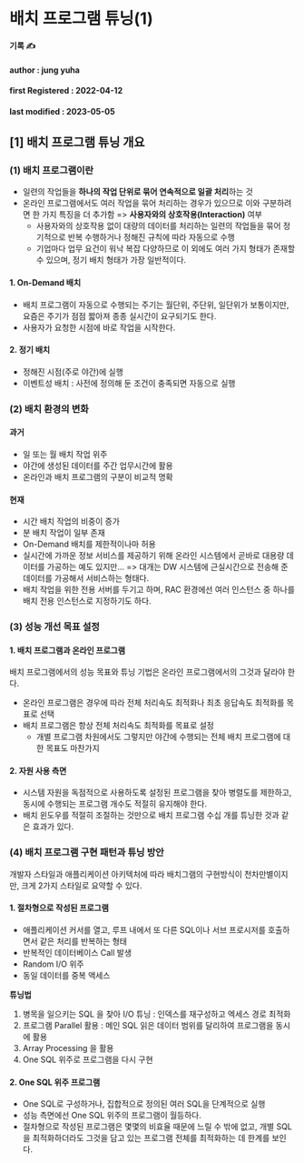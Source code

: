 # 배치 프로그램 튜닝(1)

**기록 ✍️**

#### author : jung yuha

#### **first Registered : 2022-04-12**

#### last modified : **2023-05-05**

## \[1] 배치 프로그램 튜닝 개요

### (1) 배치 프로그램이란

* 일련의 작업들을 **하나의 작업 단위로 묶어 연속적으로 일괄 처리**하는 것
* 온라인 프로그램에서도 여러 작업을 묶어 처리하는 경우가 있으므로 이와 구분하려면 한 가지 특징을 더 추가함 => **사용자와의 상호작용(Interaction)** 여부
  * 사용자와의 상호작용 없이 대량의 데이터를 처리하는 일련의 작업들을 묶어 정기적으로 반복 수행하거나 정해진 규칙에 따라 자동으로 수행
  * 기업마다 업무 요건이 워낙 복잡 다양하므로 이 외에도 여러 가지 형태가 존재할 수 있으며, 정기 배치 형태가 가장 일반적이다.

#### 1. On-Demand 배치

* 배치 프로그램이 자동으로 수행되는 주기는 월단위, 주단위, 일단위가 보통이지만, 요즘은 주기가 점점 짧아져 종종 실시간이 요구되기도 한다.
* 사용자가 요청한 시점에 바로 작업을 시작한다.

#### 2. 정기 배치

* 정해진 시점(주로 야간)에 실행
* 이벤트성 배치 : 사전에 정의해 둔 조건이 충족되면 자동으로 실행

### (2) 배치 환경의 변화

#### 과거

* 일 또는 월 배치 작업 위주
* 야간에 생성된 데이터를 주간 업무시간에 활용
* 온라인과 배치 프로그램의 구분이 비교적 명확

#### 현재

* 시간 배치 작업의 비중이 증가
* 분 배치 작업이 일부 존재
* On-Demand 배치를 제한적이나마 허용
* 실시간에 가까운 정보 서비스를 제공하기 위해 온라인 시스템에서 곧바로 대용량 데이터를 가공하는 예도 있지만... => 대개는 DW 시스템에 근실시간으로 전송해 준 데이터를 가공해서 서비스하는 형태다.
* 배치 작업을 위한 전용 서버를 두기고 하며, RAC 환경에선 여러 인스턴스 중 하나를 배치 전용 인스턴스로 지정하기도 하다.

### (3) 성능 개선 목표 설정

#### 1. 배치 프로그램과 온라인 프로그램

배치 프로그램에서의 성능 목표와 튜닝 기법은 온라인 프로그램에서의 그것과 달라야 한다.

* 온라인 프로그램은 경우에 따라 전체 처리속도 최적화나 최초 응답속도 최적화를 목표로 선택
* 배치 프로그램은 항상 전체 처리속도 최적화를 목표로 설정
  * 개별 프로그램 차원에서도 그렇지만 야간에 수행되는 전체 배치 프로그램에 대한 목표도 마찬가지

#### 2. 자원 사용 측면

* 시스템 자원을 독점적으로 사용하도록 설정된 프로그램을 찾아 병렬도를 제한하고, 동시에 수행되는 프로그램 개수도 적절히 유지해야 한다.
* 배치 윈도우를 적절히 조절하는 것만으로 배치 프로그램 수십 개를 튜닝한 것과 같은 효과가 있다.

### (4) 배치 프로그램 구현 패턴과 튜닝 방안

개발자 스타일과 애플리케이션 아키텍처에 따라 배치그램의 구현방식이 천차만별이지만, 크게 2가지 스타일로 요약할 수 있다.

#### 1. 절차형으로 작성된 프로그램

* 애플리케이션 커서를 열고, 루프 내에서 또 다른 SQL이나 서브 프로시저를 호출하면서 같은 처리를 반복하는 형태
* 반복적인 데이터베이스 Call 발생
* Random I/O 위주
* 동일 데이터를 중복 액세스

**튜닝법**

1. 병목을 일으키는 SQL 을 찾아 I/O 튜닝 : 인덱스를 재구성하고 엑세스 경로 최적화
2. 프로그램 Parallel 활용 : 메인 SQL 읽은 데이터 범위를 달리하여 프로그램을 동시에 활용
3. Array Processing 을 활용
4. One SQL 위주로 프로그램을 다시 구현

#### 2. One SQL 위주 프로그램

* One SQL로 구성하거나, 집합적으로 정의된 여러 SQL을 단계적으로 실행
* 성능 측면에선 One SQL 위주의 프로그램이 월등하다.
* 절차형으로 작성된 프로그램은 몇몇의 비효율 때문에 느릴 수 밖에 없고, 개별 SQL을 최적화하더라도 그것을 담고 있는 프로그램 전체를 최적화하는 데 한계를 보인다.
